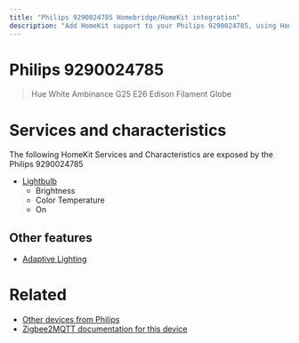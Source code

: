 ```yaml
---
title: "Philips 9290024785 Homebridge/HomeKit integration"
description: "Add HomeKit support to your Philips 9290024785, using Homebridge, Zigbee2MQTT and homebridge-z2m."
---
```

<!---
This file has been GENERATED using src/docgen/docgen.ts
DO NOT EDIT THIS FILE MANUALLY!
-->
# Philips 9290024785
> Hue White Ambinance G25 E26 Edison Filament Globe


# Services and characteristics
The following HomeKit Services and Characteristics are exposed by
the Philips 9290024785

* [Lightbulb](../../light.md)
  * Brightness
  * Color Temperature
  * On


## Other features
* [Adaptive Lighting](../../light.md)


# Related
* [Other devices from Philips](../index.md#philips)
* [Zigbee2MQTT documentation for this device](https://www.zigbee2mqtt.io/devices/9290024785.html)